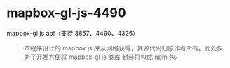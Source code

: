 # mapbox-gl-js-4490

mapbox-gl js api（支持 3857、4490、4326）

> 本程序设计的 mapbox js 库从网络获得，其源代码归原作者所有。此处仅为了开发方便将 mapbox-gl js 类库 封装打包成 npm 包。
